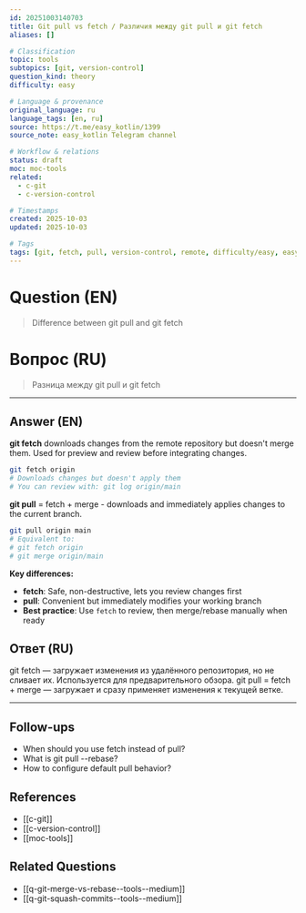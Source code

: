 ```yaml
---
id: 20251003140703
title: Git pull vs fetch / Различия между git pull и git fetch
aliases: []

# Classification
topic: tools
subtopics: [git, version-control]
question_kind: theory
difficulty: easy

# Language & provenance
original_language: ru
language_tags: [en, ru]
source: https://t.me/easy_kotlin/1399
source_note: easy_kotlin Telegram channel

# Workflow & relations
status: draft
moc: moc-tools
related:
  - c-git
  - c-version-control

# Timestamps
created: 2025-10-03
updated: 2025-10-03

# Tags
tags: [git, fetch, pull, version-control, remote, difficulty/easy, easy_kotlin, lang/ru, tools]
---
```


# Question (EN)
> Difference between git pull and git fetch

# Вопрос (RU)
> Разница между git pull и git fetch

---

## Answer (EN)

**git fetch** downloads changes from the remote repository but doesn't merge them. Used for preview and review before integrating changes.

```bash
git fetch origin
# Downloads changes but doesn't apply them
# You can review with: git log origin/main
```

**git pull** = fetch + merge - downloads and immediately applies changes to the current branch.

```bash
git pull origin main
# Equivalent to:
# git fetch origin
# git merge origin/main
```

**Key differences:**
- **fetch**: Safe, non-destructive, lets you review changes first
- **pull**: Convenient but immediately modifies your working branch
- **Best practice**: Use `fetch` to review, then merge/rebase manually when ready

## Ответ (RU)

git fetch — загружает изменения из удалённого репозитория, но не сливает их. Используется для предварительного обзора. git pull = fetch + merge — загружает и сразу применяет изменения к текущей ветке.

---

## Follow-ups
- When should you use fetch instead of pull?
- What is git pull --rebase?
- How to configure default pull behavior?

## References
- [[c-git]]
- [[c-version-control]]
- [[moc-tools]]

## Related Questions
- [[q-git-merge-vs-rebase--tools--medium]]
- [[q-git-squash-commits--tools--medium]]
